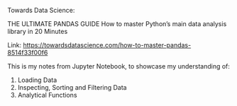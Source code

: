Towards Data Science:

THE ULTIMATE PANDAS GUIDE
How to master Python’s main data analysis library in 20 Minutes

Link:
https://towardsdatascience.com/how-to-master-pandas-8514f33f00f6

This is my notes from Jupyter Notebook, to showcase my understanding of:

1) Loading Data
2) Inspecting, Sorting and Filtering Data
3) Analytical Functions
